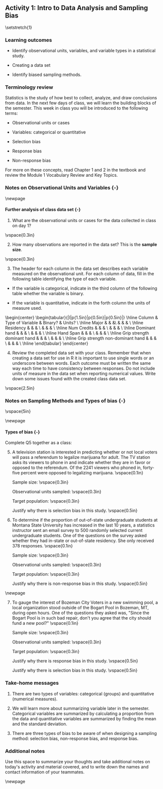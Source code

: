 ## Activity 1:  Intro to Data Analysis and Sampling Bias

\setstretch{1}

### Learning outcomes

* Identify observational units, variables, and variable types in a statistical study. 
  
* Creating a data set

* Identify biased sampling methods.

### Terminology review
Statistics is the study of how best to collect, analyze, and draw conclusions from data.  In the next few days of class, we will learn the building blocks of the semester.  This week in class you will be introduced to the following terms:
  
* Observational units or cases

* Variables: categorical or quantitative 

* Selection bias

* Response bias

* Non-response bias

For more on these concepts, read Chapter 1 and 2 in the textbook and review the Module 1 Vocabulary Review and Key Topics.

### Notes on Observational Units and Variables {-}

\newpage

#### Further analysis of class data set {-}

1. What are the observational units or cases for the data collected in class on day 1?
  
  \vspace{0.3in}

2. How many observations are reported in the data set? This is the **sample size**.

\vspace{0.3in}

3. The header for each column in the data set describes each variable measured on the observational unit. For each column of data, fill in the following table identifying the type of each variable.

* If the variable is categorical, indicate in the third column of the following table whether the variable is binary.

* If the variable is quantitative, indicate in the forth column the units of measure used.

\begin{center}
\begin{tabular}{|l|p{1.5in}|p{0.5in}|p{0.5in}|} \hline
Column & Type of Variable & Binary? & Units? \\ \hline
Major & & &\\
& & & \\ \hline
Residency & & & \\
& & & \\ \hline
Num Credits & & & \\
& & & \\ \hline
Dominant hand & & & \\
& & & \\ \hline
Hand Span & & & \\
& & & \\ \hline
Grip strength dominant hand & & & \\
& & & \\ \hline
Grip strength non-dominant hand & & & \\
& & & \\ \hline
\end{tabular}
\end{center}

4. Review the completed data set with your class.  Remember that when creating a data set for use in R it is important to use single words or an underscore between words.  Each outcome must be written the same way each time to have consistency between responses.  Do not include units of measure in the data set when reporting numerical values.  Write down some issues found with the created class data set.

\vspace{2.5in}

### Notes on Sampling Methods and Types of bias {-}

\vspace{5in}

\newpage

#### Types of bias {-}

Complete Q5 together as a class:

5. A television station is interested in predicting whether or not local voters will pass a referendum to legalize marijuana for adult.  The TV station asks its viewers to phone in and indicate whether they are in favor or opposed to the referendum.  Of the 2241 viewers who phoned in, forty-five percent were opposed to legalizing marijuana.
\vspace{0.1in}

    Sample size:
\vspace{0.3in}

    Observational units sampled:
\vspace{0.3in}

    Target population:
\vspace{0.3in}

    Justify why there is selection bias in this study.
\vspace{0.5in}

6. To determine if the proportion of out-of-state undergraduate students at Montana State University has increased in the last 10 years, a statistics instructor sent an email survey to 500 randomly selected current undergraduate students.  One of the questions on the survey asked whether they had in-state or out-of-state residency.  She only received 378 responses.
\vspace{0.1in}

    Sample size:
\vspace{0.3in}

    Observational units sampled:
\vspace{0.3in}

    Target population:
\vspace{0.3in}

    Justify why there is non-response bias in this study.
\vspace{0.5in}

\newpage

7. To gauge the interest of Bozeman City Voters in a new swimming pool, a local organization stood outside of the Bogart Pool in Bozeman, MT, during open hours.  One of the questions they asked was, "Since the Bogart Pool is in such bad repair, don't you agree that the city should fund a new pool?"
\vspace{0.1in}

    Sample size:
\vspace{0.3in}

    Observational units sampled:
\vspace{0.3in}

    Target population:
\vspace{0.3in}

    Justify why there is response bias in this study.
\vspace{0.5in}

    Justify why there is selection bias in this study.
\vspace{0.5in}

### Take-home messages

1. There are two types of variables: categorical (groups) and quantitative (numerical measures).

2. We will learn more about summarizing variable later in the semester.  Categorical variables are summarized by calculating a proportion from the data and quantitative variables are summarized by finding the mean and the standard deviation.

3.  There are three types of bias to be aware of when designing a sampling method: selection bias, non-response bias, and response bias.

### Additional notes

Use this space to summarize your thoughts and take additional notes on today's activity and material covered, and to write down the names and contact information of your teammates.

\newpage
